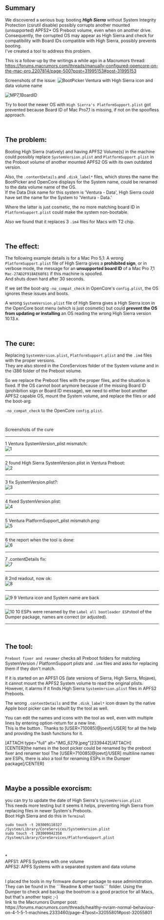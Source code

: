 ## Summary

We discovered a serious bug: booting ***High Sierra*** without System Integrity Protection (csrutil disable) possibly corrupts another mounted (unsupported) APFS2* OS Preboot volume, even when on another drive.  
Consequently, the corrupted OS may appear as High Sierra and check for compatibility with Board IDs compatible with High Sierra, possibly prevents booting.  
I've created a tool to address this problem.

This is a follow-up by the writings a while ago in a Macrumors thread:  
https://forums.macrumors.com/threads/manually-configured-opencore-on-the-mac-pro.2207814/page-500?post=31995153#post-31995153

Screenshots of the issue:
![BootPicker](https://github.com/Macschrauber/Macschrauber-s-Rom-Dump/blob/main/assets/img_Rename_and_repair_preboot/1%20ventura%20corrputed%20showing%20high%20sierra%20data.jpeg)
Ventura with High Sierra icon and data volume name  

![MP7,1BoardID](https://github.com/Macschrauber/Macschrauber-s-Rom-Dump/blob/main/assets/img_Rename_and_repair_preboot/2%20Mac-27AD2F918AE68F61%20MP7,1%20cannot%20boot%20High%20Sierra.jpeg?raw=true)  

Try to boot the newer OS with ```High Sierra's PlatformSupport.plist``` got prevented because Board ID of Mac Pro7,1 is missing, if not on the spoofless approach.

<br>

## The problem:

Booting High Sierra (natively) and having APFS2 Volume(s) in the machine could possibly replace ```SystemVersion.plist``` and ```PlatformSupport.plist``` in the Proboot volume of another mounted APFS2 OS with its own outdated version.  

Also, the ```.contentDetails``` and ```.disk_label*``` files, which stores the name the BootPicker and OpenCore displays for the System name, could be renamed to the data volume name of the OS.  
If the Data Disk name for this system is 'Ventura - Data', High Sierra could have set the name for the System to 'Ventura - Data.'  

Where the latter is just cosmetic, the no more matching board ID in ```PlatformSupport.plist``` could make the system non-bootable.  

Also we found that it replaces 3 ```.im4``` files for Macs with T2 chip.  

<br>

## The effect:

The following example details is for a Mac Pro 5,1: A wrong ```PlatformSupport.plist``` file of High Sierra gives a **prohibited sign**, or in verbose mode, the message for an **unsupported board ID** of a Mac Pro 7,1 ```Mac-27AD2F918AE68F61``` if this machine is spoofed.  
And shuts down hard after 30 seconds.

If we set the boot-arg ```-no_compat_check``` in OpenCore's ```config.plist```, the OS ignores these issues and boots.  

A wrong ```SystemVersion.plist``` file of High Sierra gives a High Sierra icon in the OpenCore boot menu (which is just cosmetic) but could **prevent the OS from updating or installing** an OS reading the wrong High Sierra version 10.13.x.  

<br>

## The cure:

Replacing ```SystemVersion.plist```, ```PlatformSupport.plist``` and the ```.im4``` files with the proper versions.  
They are also stored in the CoreServices folder of the System volume and in the i386 folder of the Preboot volume.

So we replace the Preboot files with the proper files, and the situation is fixed. 
If the OS cannot boot anymore because of the missing Board ID (prohibition sign or Board ID message), we need to either boot another APFS2 capable OS, mount the System volume, and replace the files or add the boot-arg:  

```-no_compat_check``` to the OpenCore ```config.plist```.  

<br>

Screenshots of the cure  
___________________
1 Ventura SystemVersion_plist mismatch:<br>
![1](https://github.com/Macschrauber/Macschrauber-s-Rom-Dump/blob/main/assets/img_Rename_and_repair_preboot/3%20Ventura%20SystemVersion_plist%20mismatch.png)
___________________
2 found High Sierra SystemVersion.plist in Ventura Preboot:<br>
![2](https://github.com/Macschrauber/Macschrauber-s-Rom-Dump/blob/main/assets/img_Rename_and_repair_preboot/4%20show%20HS%20sys%20for%20Ventura.png)
___________________
3 fix SystemVersion.plist?:<br>
![3](https://github.com/Macschrauber/Macschrauber-s-Rom-Dump/blob/main/assets/img_Rename_and_repair_preboot/5%20fix%20it%20sys.png)
___________________  
4 fixed SystemVersion.plist:<br>
![4](https://github.com/Macschrauber/Macschrauber-s-Rom-Dump/blob/main/assets/img_Rename_and_repair_preboot/6%20fixed.png)
___________________  
5 Ventura PlatformSupport_plist mismatch.png:<br>
![5](https://github.com/Macschrauber/Macschrauber-s-Rom-Dump/blob/main/assets/img_Rename_and_repair_preboot/7%20Ventura%20PlatformSupport_plist%20mismatch.png)
___________________  
6 the report when the tool is done:<br>
![6](https://github.com/Macschrauber/Macschrauber-s-Rom-Dump/blob/main/assets/img_Rename_and_repair_preboot/8%20report%20after%20fix.png)
___________________  
7 .contentDetails fix:<br>
![7](https://github.com/Macschrauber/Macschrauber-s-Rom-Dump/blob/main/assets/img_Rename_and_repair_preboot/9%20corrected%20contentDetails.png)  
___________________  
8 2nd readout, now ok:<br>
![8](https://github.com/Macschrauber/Macschrauber-s-Rom-Dump/blob/main/assets/img_Rename_and_repair_preboot/A%20second%20test.png)
___________________  
![9](https://github.com/Macschrauber/Macschrauber-s-Rom-Dump/blob/main/assets/img_Rename_and_repair_preboot/B%20ventura%20repaired.jpeg)
9 Ventura icon and System name are back<br>
___________________
![10](https://github.com/Macschrauber/Macschrauber-s-Rom-Dump/blob/main/assets/img_Rename_and_repair_preboot/C%20Boot%20Picker%20with%20custom%20names.jpeg)
10 ESPs were renamed by the ```Label all bootloader ESPs```tool of the Dumper package, names are correct (or adjusted).<br>
___________________

<br>

## The tool:


```Preboot fixer and renamer``` checks all Preboot folders for matching SystemVersion / PlatformSupport plists and ```.im4``` files and asks for replacing them if they don't match.  

If it is started on an APFS1 OS (late versions of Sierra, High Sierra, Mojave), it cannot mount the APFS2 System volume to read the original plists.  
However, it alarms if it finds High Sierra ```SystemVersion.plist``` files in APFS2 Preboots.  

The wrong ```.contentDetails``` and the ```.disk_label*``` icon drawn by the native Apple boot picker can be rebuilt by the tool as well.  

You can edit the names and icons with the tool as well, even with multiple lines by entering option-return for a new line.  
This is the button <proceed with label editor>. Thanks to [USER=710085]@joevt[/USER] for all the help and providing the bash functions for it.  

[ATTACH type="full" alt="IMG_6279.jpeg"]2339442[/ATTACH]
[CENTER]the names in the boot picker could be renamed by the preboot fixer and renamer tool
The [USER=710085]@joevt[/USER] multiline names are ESPs, there is also a tool for renaming ESPs in the Dumper package[/CENTER]

<br>

## Maybe a possible exorcism:

you can try to update the date of High Sierra's ```SystemVersion.plist```  
This needs more testing but it seems it helps, preventing High Sierra from replacing files in newer System's Preboots.  
Boot High Sierra and do this in ```Terminal```  

```
sudo touch -t 203009110327 /System/Library/CoreServices/SystemVersion.plist
sudo touch -t 203009042358 /System/Library/CoreServices/PlatformSupport.plist
```
<br>

\*   
APFS1: APFS Systems with one volume  
APFS2: APFS Systems with a separated system and data volume  


<br>
I placed the tools in my firmware dumper package to ease administration.
They can be found in the ```Readme & other tools``` folder.  
Using the Dumper to check and backup the bootrom is a good practice for all Macs, but that's another topic ;-)  


<br>
link to the Macrumors Dumper post:  
https://forums.macrumors.com/threads/healthy-nvram-normal-behaviour-on-4-1-5-1-machines.2333460/page-4?post=32055801#post-32055801
